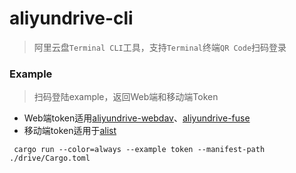 # aliyundrive-cli

> 阿里云盘`Terminal CLI`工具，支持`Terminal`终端`QR Code`扫码登录

### Example
> 扫码登陆example，返回Web端和移动端Token
- Web端token适用[aliyundrive-webdav](https://github.com/messense/aliyundrive-webdav)、[aliyundrive-fuse](https://github.com/messense/aliyundrive-fuse)
- 移动端token适用于[alist](https://github.com/Xhofe/alist)
```shell
 cargo run --color=always --example token --manifest-path ./drive/Cargo.toml   
```